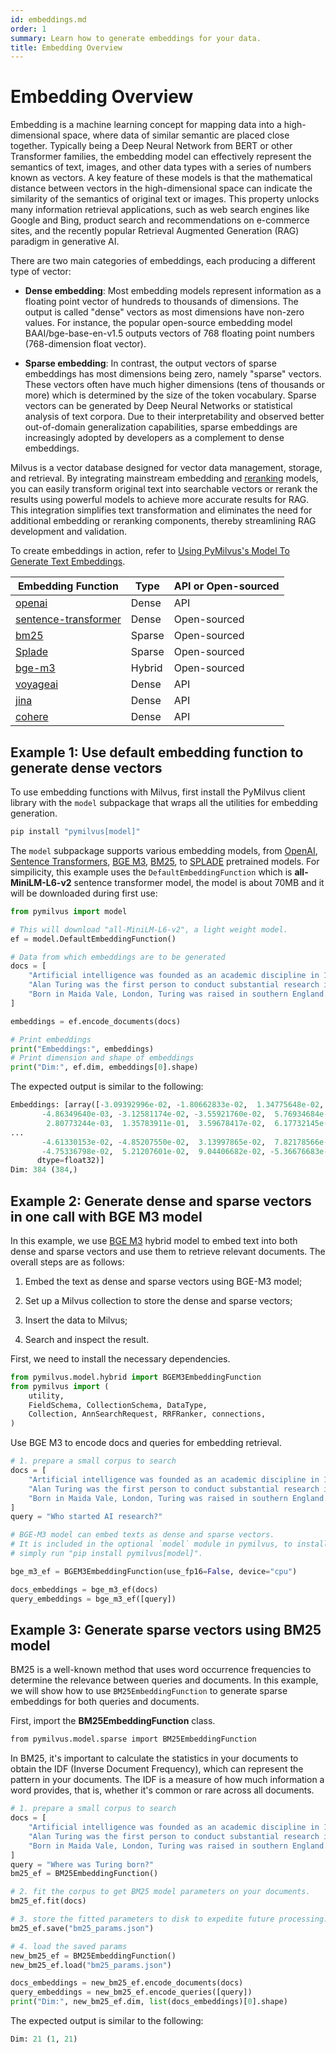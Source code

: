 ```yaml
---
id: embeddings.md
order: 1
summary: Learn how to generate embeddings for your data.
title: Embedding Overview
---
```


# Embedding Overview

Embedding is a machine learning concept for mapping data into a high-dimensional space, where data of similar semantic are placed close together. Typically being a Deep Neural Network from BERT or other Transformer families, the embedding model can effectively represent the semantics of text, images, and other data types with a series of numbers known as vectors. A key feature of these models is that the mathematical distance between vectors in the high-dimensional space can indicate the similarity of the semantics of original text or images. This property unlocks many information retrieval applications, such as web search engines like Google and Bing, product search and recommendations on e-commerce sites, and the recently popular Retrieval Augmented Generation (RAG) paradigm in generative AI.

There are two main categories of embeddings, each producing a different type of vector:

- __Dense embedding__: Most embedding models represent information as a floating point vector of hundreds to thousands of dimensions. The output is called "dense" vectors as most dimensions have non-zero values. For instance, the popular open-source embedding model BAAI/bge-base-en-v1.5 outputs vectors of 768 floating point numbers (768-dimension float vector).

- __Sparse embedding__: In contrast, the output vectors of sparse embeddings has most dimensions being zero, namely "sparse" vectors. These vectors often have much higher dimensions (tens of thousands or more) which is determined by the size of the token vocabulary. Sparse vectors can be generated by Deep Neural Networks or statistical analysis of text corpora. Due to their interpretability and observed better out-of-domain generalization capabilities, sparse embeddings are increasingly adopted by developers as a complement to dense embeddings.

Milvus is a vector database designed for vector data management, storage, and retrieval. By integrating mainstream embedding and [reranking](https://milvus.io/docs/rerankers-overview.md) models, you can easily transform original text into searchable vectors or rerank the results using powerful models to achieve more accurate results for RAG. This integration simplifies text transformation and eliminates the need for additional embedding or reranking components, thereby streamlining RAG development and validation.

To create embeddings in action, refer to [Using PyMilvus's Model To Generate Text Embeddings](https://github.com/milvus-io/bootcamp/blob/master/bootcamp/model/embedding_functions.ipynb).

|  Embedding Function                                                                   |  Type   |  API or Open-sourced |
| ------------------------------------------------------------------------------------- | ------- | -------------------- |
|  [openai](https://milvus.io/api-reference/pymilvus/v2.4.x/EmbeddingModels/OpenAIEmbeddingFunction/OpenAIEmbeddingFunction.md)                            |  Dense  |  API                 |
|  [sentence-transformer](https://milvus.io/api-reference/pymilvus/v2.4.x/EmbeddingModels/SentenceTransformerEmbeddingFunction/SentenceTransformerEmbeddingFunction.md) |  Dense  |  Open-sourced        |
|  [bm25](https://milvus.io/api-reference/pymilvus/v2.4.x/EmbeddingModels/BM25EmbeddingFunction/BM25EmbeddingFunction.md)                                |  Sparse |  Open-sourced        |
|  [Splade](https://milvus.io/api-reference/pymilvus/v2.4.x/EmbeddingModels/SpladeEmbeddingFunction/SpladeEmbeddingFunction.md)                            |  Sparse |  Open-sourced        |
|  [bge-m3](https://milvus.io/api-reference/pymilvus/v2.4.x/EmbeddingModels/BGEM3EmbeddingFunction/BGEM3EmbeddingFunction.md)                             |  Hybrid |  Open-sourced        |
|  [voyageai](https://milvus.io/api-reference/pymilvus/v2.4.x/EmbeddingModels/VoyageEmbeddingFunction/VoyageEmbeddingFunction.md)                            |  Dense  |  API                 |
|  [jina](https://milvus.io/api-reference/pymilvus/v2.4.x/EmbeddingModels/JinaEmbeddingFunction/JinaEmbeddingFunction.md)                            |  Dense  |  API                 |
|  [cohere](https://milvus.io/api-reference/pymilvus/v2.4.x/EmbeddingModels/CohereEmbeddingFunction/CohereEmbeddingFunction.md)                            |  Dense  |  API                 |

## Example 1: Use default embedding function to generate dense vectors

To use embedding functions with Milvus, first install the PyMilvus client library with the `model` subpackage that wraps all the utilities for embedding generation.

```python
pip install "pymilvus[model]"
```

The `model` subpackage supports various embedding models, from [OpenAI](https://milvus.io/docs/embed-with-openai.md), [Sentence Transformers](https://milvus.io/docs/embed-with-sentence-transform.md), [BGE M3](https://milvus.io/docs/embed-with-bgm-m3.md), [BM25](https://milvus.io/docs/embed-with-bm25.md), to [SPLADE](https://milvus.io/docs/embed-with-splade.md) pretrained models. For simpilicity, this example uses the `DefaultEmbeddingFunction` which is __all-MiniLM-L6-v2__ sentence transformer model, the model is about 70MB and it will be downloaded during first use:

```python
from pymilvus import model

# This will download "all-MiniLM-L6-v2", a light weight model.
ef = model.DefaultEmbeddingFunction()

# Data from which embeddings are to be generated 
docs = [
    "Artificial intelligence was founded as an academic discipline in 1956.",
    "Alan Turing was the first person to conduct substantial research in AI.",
    "Born in Maida Vale, London, Turing was raised in southern England.",
]

embeddings = ef.encode_documents(docs)

# Print embeddings
print("Embeddings:", embeddings)
# Print dimension and shape of embeddings
print("Dim:", ef.dim, embeddings[0].shape)
```

The expected output is similar to the following:

```python
Embeddings: [array([-3.09392996e-02, -1.80662833e-02,  1.34775648e-02,  2.77156215e-02,
       -4.86349640e-03, -3.12581174e-02, -3.55921760e-02,  5.76934684e-03,
        2.80773244e-03,  1.35783911e-01,  3.59678417e-02,  6.17732145e-02,
...
       -4.61330153e-02, -4.85207550e-02,  3.13997865e-02,  7.82178566e-02,
       -4.75336798e-02,  5.21207601e-02,  9.04406682e-02, -5.36676683e-02],
      dtype=float32)]
Dim: 384 (384,)
```

## Example 2: Generate dense and sparse vectors in one call with BGE M3 model

In this example, we use [BGE M3](https://milvus.io/docs/embed-with-bgm-m3.md) hybrid model to embed text into both dense and sparse vectors and use them to retrieve relevant documents. The overall steps are as follows:

1. Embed the text as dense and sparse vectors using BGE-M3 model;

1. Set up a Milvus collection to store the dense and sparse vectors;

1. Insert the data to Milvus;

1. Search and inspect the result.

First, we need to install the necessary dependencies.

```python
from pymilvus.model.hybrid import BGEM3EmbeddingFunction
from pymilvus import (
    utility,
    FieldSchema, CollectionSchema, DataType,
    Collection, AnnSearchRequest, RRFRanker, connections,
)
```

Use BGE M3 to encode docs and queries for embedding retrieval. 

```python
# 1. prepare a small corpus to search
docs = [
    "Artificial intelligence was founded as an academic discipline in 1956.",
    "Alan Turing was the first person to conduct substantial research in AI.",
    "Born in Maida Vale, London, Turing was raised in southern England.",
]
query = "Who started AI research?"

# BGE-M3 model can embed texts as dense and sparse vectors.
# It is included in the optional `model` module in pymilvus, to install it,
# simply run "pip install pymilvus[model]".

bge_m3_ef = BGEM3EmbeddingFunction(use_fp16=False, device="cpu")

docs_embeddings = bge_m3_ef(docs)
query_embeddings = bge_m3_ef([query])
```

## Example 3: Generate  sparse vectors using BM25 model

BM25 is a well-known method that uses word occurrence frequencies to determine the relevance between queries and documents. In this example, we will show how to use `BM25EmbeddingFunction` to generate sparse embeddings for both queries and documents.

First, import the __BM25EmbeddingFunction__ class.

```xml
from pymilvus.model.sparse import BM25EmbeddingFunction
```

In BM25, it's important to calculate the statistics in your documents to obtain the IDF (Inverse Document Frequency), which can represent the pattern in your documents. The IDF is a measure of how much information a word provides, that is, whether it's common or rare across all documents.

```python
# 1. prepare a small corpus to search
docs = [
    "Artificial intelligence was founded as an academic discipline in 1956.",
    "Alan Turing was the first person to conduct substantial research in AI.",
    "Born in Maida Vale, London, Turing was raised in southern England.",
]
query = "Where was Turing born?"
bm25_ef = BM25EmbeddingFunction()

# 2. fit the corpus to get BM25 model parameters on your documents.
bm25_ef.fit(docs)

# 3. store the fitted parameters to disk to expedite future processing.
bm25_ef.save("bm25_params.json")

# 4. load the saved params
new_bm25_ef = BM25EmbeddingFunction()
new_bm25_ef.load("bm25_params.json")

docs_embeddings = new_bm25_ef.encode_documents(docs)
query_embeddings = new_bm25_ef.encode_queries([query])
print("Dim:", new_bm25_ef.dim, list(docs_embeddings)[0].shape)
```

The expected output is similar to the following:

```python
Dim: 21 (1, 21)
```
